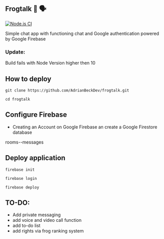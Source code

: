 ## Frogtalk :frog: :speaking_head:	
[![Node.js CI](https://github.com/ak3rmit/frogtalk/actions/workflows/node.js.yml/badge.svg)](https://github.com/ak3rmit/frogtalk/actions/workflows/node.js.yml)

Simple chat app with functioning chat and Google authentication powered by Google Firebase 
### Update: 
Build fails with  Node Version higher then 10
## How to deploy 

    git clone https://github.com/AdrianBeckDev/frogtalk.git
    
    cd frogtalk
    
## Configure Firebase
- Creating an Account on Google Firebase an create a Google Firestore database 

rooms--messages

## Deploy application

    firebase init 
    
    firebase login
    
    firebase deploy 


## TO-DO:

- Add private messaging
- add voice and video call function
- add to-do list
- add rights via frog ranking system
